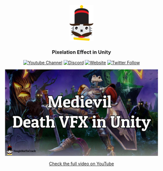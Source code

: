 <p align="center"><img width="80" alt="tntc" src=".github/logo.png"></p>

<h3 align="center">Pixelation Effect in Unity</h3>

<p align="center">
<a href="https://www.youtube.com/channel/UCTR740iIPwfu7Pz_BoCEJ-g" target="_blank"><img alt="Youtube Channel" src="https://img.shields.io/badge/tntc-youtube-red"></a>
<a href="https://discord.gg/Z8QD8uF" target="_blank"><img alt="Discord" src="https://img.shields.io/discord/697089018831306772"></a>
<a href="https://toughnuttocrack.it/" target="_blank"><img alt="Website" src="https://img.shields.io/badge/tntc-website-informational"></a>
<a href="https://twitter.com/tntcproject" target="_blank"><img alt="Twitter Follow" src="https://img.shields.io/twitter/follow/tntcproject?label=Follow"></a>
</p>


[![Youtube Video](.github/thumbnail.png)](https://youtu.be/snCy1eyqScQ)

<p align="center"><a href="https://www.youtube.com/channel/UCTR740iIPwfu7Pz_BoCEJ-g" target="_blank">Check the full video on YouTube</a></p>